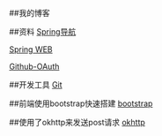 ##我的博客

##资料
[Spring导航](https://spring.io/guides)

[Spring WEB](https://spring.io/guides/gs/serving-web-content/)

[Github-OAuth](https://docs.github.com/en/developers/apps/building-oauth-apps/creating-an-oauth-app)

##开发工具
[Git](https://git-scm.com/)

##前端使用bootstrap快速搭建
[bootstrap](https://v3.bootcss.com/)

##使用了okhttp来发送post请求
[okhttp](https://square.github.io/okhttp/)

